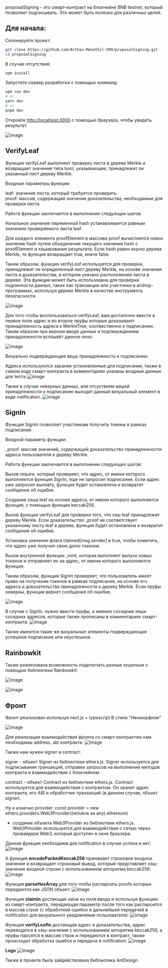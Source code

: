 proposalSigning - это смарт-контракт на блокчейне BNB testnet, который позволяет подписывать. Это может быть полезно для различных целей.

## Для начала:

Склонируйте проект:
```bash
git clone https://github.com/Arthas-Menethil-599/proposalSigning.git
cd proposalSigning
```
В случае отсутствия:
```bash
npm install
```
Запустите сервер разработки с помощью комманд:

```bash
npm run dev
# or
yarn dev
# or
pnpm dev
```

Откройте [http://localhost:3000](http://localhost:3000) с помощью браузера, чтобы увидеть результат.

![image](https://user-images.githubusercontent.com/66798677/228096730-f68ac301-de11-4789-a24a-919305866909.png)


## VerifyLeaf

Функция verifyLeaf выполняет проверку листа в дереве Merkle и возвращает значение типа bool, указывающее, принадлежит ли указанный лист дереву Merkle.

Входные параметры функции:

leaf: значение листа, который требуется проверить. <br/>
proof: массив, содержащий значения доказательства, необходимые для проверки листа. <br/>

Работа функции заключается в выполнении следующих шагов: <br/>

Начальное значение переменной hash устанавливается равным значению проверяемого листа leaf.

Для каждого элемента proofElement в массиве proof вычисляется новое значение hash путем объединения текущего значения hash с proofElement и хэширования результата.
Если hash равен корню дерева Merkle, то функция возвращает true, иначе false.

Таким образом, функция verifyLeaf используется для проверки, принадлежит ли определенный лист дереву Merkle, на основе значения листа и доказательства, в котором указано расположение листа в дереве. Эта функция может быть использована для проверки подлинности данных, таких как транзакции или участники в airdrop-программах, используя дерево Merkle в качестве инструмента безопасности.

![image](https://user-images.githubusercontent.com/66798677/228098562-54cd1cf7-5a8f-4b87-bf68-91eed4c520ce.png)

Для того чтобы воспользоваться verifyLeaf, вам достаточно ввести в первое поле адрес и во второе пруфы которые доказывают принадлежность адреса к MerkleTree, соотвественно к подписанию. Таким образом при верном вводе данных и подтверждением принадлежности всплывёт данное окно:

![image](https://user-images.githubusercontent.com/66798677/228097066-1bdc9253-3da5-4645-a9a9-05ec26a06520.png)

Визуально подверждающее вашу принадлежность к подписанию.

Адреса используются заранее установленные для подписания, также в самом коде смарт-контракта в комментариях указаны входные данные для теста
![image](https://user-images.githubusercontent.com/66798677/228097259-a93d8fd5-d944-4c3b-848d-fc5dffde7e7b.png)

Также в случае неверных данных, или отсуствием вашей принадлежности к подписанию выходит данный визуальный элемент в виде notification.
![image](https://user-images.githubusercontent.com/66798677/228097454-b3b56daf-211c-4606-9220-729d352fbd2b.png)




## SignIn

Функция SignIn позволяет участникам получить токены в рамках подписания.

Входной параметр функции:

_proof: массив значений, содержащий доказательство принадлежности адреса пользователя к дереву Merkle. <br/>

Работа функции заключается в выполнении следующих шагов: <br/>

Вызов require, который проверяет, что адрес, от имени которого выполняется функция SignIn, еще не запросил подписание. Если адрес уже запросил выплату, функция будет остановлена и возвратит сообщение об ошибке.

Создание хэша leaf на основе адреса, от имени которого выполняется функция, с помощью функции keccak256.

Вызов функции verifyLeaf для проверки того, что хэш leaf принадлежит дереву Merkle. Если доказательство _proof не соответствует указанному листу leaf в дереве, функция будет остановлена и возвратит сообщение об ошибке.

Установка значения флага claimed[msg.sender] в true, чтобы пометить, что адрес уже получил свою долю токенов.

Вызов внутренней функции _mint, которая выполняет выпуск новых токенов и отправляет их на адрес, от имени которого выполняется функция.

Таким образом, функция SignIn проверяет, что пользователь имеет право на получение токенов в рамках подписания, на основе его адреса и доказательства принадлежности к дереву Merkle. Если пруфы неверны, функция вернет сообщение об ошибке.

![image](https://user-images.githubusercontent.com/66798677/228098723-f8c1ba3c-0e90-47c6-a133-f72f6761a36d.png)

В случае с SignIn, нужно ввести пруфы, а именно соседние хеши соседних адресов, которые также прописаны в комментариях смарт-контракта:
![image](https://user-images.githubusercontent.com/66798677/228097748-47663a68-8f88-418f-a571-2a3a65024af4.png)

Также имеются такие же визуальные элементы подверждающие успешное подписание или неуспешное.

## Rainbowkit

Также реализована возможность подключать разные кошельки с помощью библиотеки Rainbowkit:

![image](https://user-images.githubusercontent.com/66798677/228099587-96125644-691e-4b38-a104-96852ea38e8a.png)

![image](https://user-images.githubusercontent.com/66798677/228099711-ea585d5e-f322-4aed-a462-27414902dea9.png)


## Фронт

Фронт реализован используя next.js + typescript
В стиле "Неоморфизм"

![image](https://user-images.githubusercontent.com/66798677/228099807-fa22ee33-451e-4238-9b02-ba0917f2dae4.png)

Для реализации взаимодействия фронта со смарт-контрактом нам необходимы address, abi контракта:
![image](https://user-images.githubusercontent.com/66798677/228100123-ef4a80f6-af63-48bb-886a-2be05f3a3adc.png)

Также нам нужен signer и contract:

signer - объект Signer из библиотеки ethers.js. Signer используется для подписывания транзакций, отправки запросов на выполнение методов контракта и взаимодействия с блокчейном.

contract - объект Contract из библиотеки ethers.js. Contract используется для взаимодействия с контрактом. Он хранит адрес контракта, его ABI и обработчик транзакций (в данном случае, объект signer).

Ну и конечно provider:
const provider = new ethers.providers.Web3Provider((window as any).ethereum)
 - создание объекта Web3Provider из библиотеки ethers.js. Web3Provider используется для взаимодействия с сетью через провайдера Web3, который доступен в окне браузера.

Данная функция необходима для notification в случае успеха и нет:
![image](https://user-images.githubusercontent.com/66798677/228100591-3e3875ec-e017-4266-aa86-4e30b920af1a.png)

A функция **encodePackedKeccak256** принимает строковое входное значение и возвращает строковый вывод, который представляет хэш-значение входной строки с использованием алгоритма keccak256:
![image](https://user-images.githubusercontent.com/66798677/228101298-dd36e856-367f-4bc3-80ef-5f84288e493b.png)

Функция **parseHexArray** для того чтобы распарсить proofs которые передаются как JSON объект:
![image](https://user-images.githubusercontent.com/66798677/228101357-258e1e79-fac3-46da-a2d8-92783b389c87.png)

Функция **claimIn** достающая value из поля ввода и используя функцию из смарт-контракта, передающая параметр после того как распарсится в массив строк (с обработкой ошибок и дальнейшей передачей в notification для визуального уведомления пользователя):
![image](https://user-images.githubusercontent.com/66798677/228101460-b077d34e-1f5f-4afc-8043-459aeb887404.png)

Функция **verifyLeafIn** достающая адрес и доказательства, адрес переводится в хэш-значение с использованием алгоритма keccak256, а пруфы парсятся в массив строк и передаются в контракт, также происходит обработка ошибок и передача в notification:
![image](https://user-images.githubusercontent.com/66798677/228101769-b26dd7db-0e7b-45a8-8372-e34c5614b96b.png)


**Logo**
![image](https://user-images.githubusercontent.com/66798677/228102008-22400081-0cb9-4d17-8236-a1d86c0bb787.png)

Также в проекте была зайдействована библиотека AntDesign
